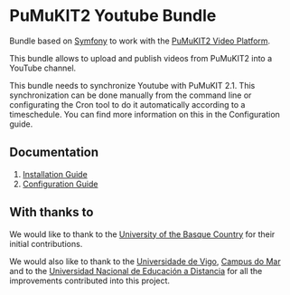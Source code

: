 PuMuKIT2 Youtube Bundle
=======================

Bundle based on [Symfony](http://symfony.com/) to work with the [PuMuKIT2 Video Platform](https://github.com/campusdomar/PuMuKIT2/blob/2.1.x/README.md).

This bundle allows to upload and publish videos from PuMuKIT2 into a YouTube channel.

This bundle needs to synchronize Youtube with PuMuKIT 2.1. This synchronization can be done manually from the command line or configurating the Cron tool to do it automatically according to a timeschedule. You can find more information on this in the Configuration guide.


Documentation
-------------

1. [Installation Guide](Resources/doc/InstallationGuide.md)
2. [Configuration Guide](Resources/doc/ConfigurationGuide.md)


With thanks to
--------------

We would like to thank to the [University of the Basque Country](http://www.ehu.eus/en/en-home)
for their initial contributions.

We would also like to thank to the [Universidade de Vigo](http://uvigo.es/uvigo_en/index.html),
[Campus do Mar](http://campusdomar.es/en/) and to the
[Universidad Nacional de Educación a Distancia](http://www.uned.es/) for all the improvements
contributed into this project.
